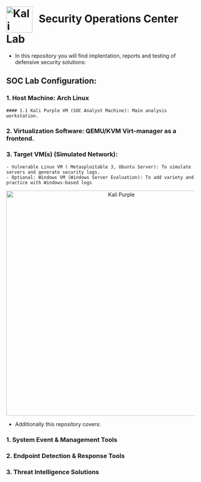 # <img src="https://gitlab.com/kalilinux/kali-purple/documentation/-/raw/main/pictures/kali-purple-icon.png" alt="Kali Purple Icon" width="70" style="vertical-align: middle; margin-right: 10px;"> Security Operations Center Lab


- In this repository you will find implentation, reports and testing of defensive security solutions:

## SOC Lab Configuration:

### 1. Host Machine: Arch Linux
    #### 1.1 Kali Purple VM (SOC Analyst Machine): Main analysis workstation.
### 2. Virtualization Software: QEMU/KVM Virt-manager as a frontend.
### 3. Target VM(s) (Simulated Network):

    - Vulnerable Linux VM ( Metasploitable 3, Ubuntu Server): To simulate servers and generate security logs.
    - Optional: Windows VM (Windows Server Evaluation): To add variety and practice with Windows-based logs

<div align="center">
<img src="sources/kali-purpledemo.png" alt="Kali Purple" width="600"/>
</div>

- Additionally this repository covers:

 ### 1. System Event & Management Tools 
 ### 2. Endpoint Detection & Response Tools
 ### 3. Threat Intelligence Solutions
